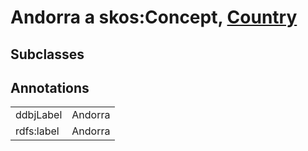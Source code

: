 # Andorra a skos:Concept, [Country](/0.1/Country)

## Subclasses

## Annotations

|||
|-----|-----|
|ddbjLabel|Andorra|
|rdfs:label|Andorra|

